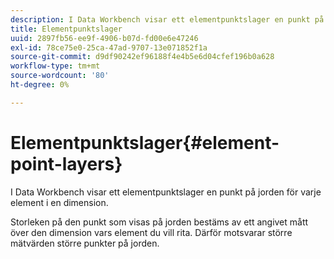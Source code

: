 ```yaml
---
description: I Data Workbench visar ett elementpunktslager en punkt på jorden för varje element i en dimension.
title: Elementpunktslager
uuid: 2897fb56-ee9f-4906-b07d-fd00e6e47246
exl-id: 78ce75e0-25ca-47ad-9707-13e071852f1a
source-git-commit: d9df90242ef96188f4e4b5e6d04cfef196b0a628
workflow-type: tm+mt
source-wordcount: '80'
ht-degree: 0%

---
```


# Elementpunktslager{#element-point-layers}

I Data Workbench visar ett elementpunktslager en punkt på jorden för varje element i en dimension.

Storleken på den punkt som visas på jorden bestäms av ett angivet mått över den dimension vars element du vill rita. Därför motsvarar större mätvärden större punkter på jorden.
